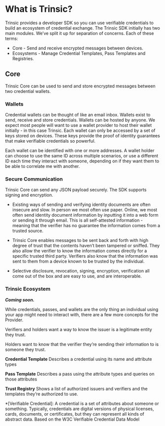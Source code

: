 # What is Trinsic?

Trinsic provides a developer SDK so you can use verifiable credentials to build an ecosystem of credential exchange. The Trinsic SDK initially has two main modules. We’ve split it up for separation of concerns. Each of these terms:

- Core - Send and receive encrypted messages between devices.
- Ecosystems - Manage Credential Templates, Pass Templates and Registries.

## Core

Trinsic Core can be used to send and store encrypted messages between two credential wallets. 

### Wallets
Credential wallets can be thought of like an email inbox. Wallets exist to send, receive and store credentials. Wallets can be hosted by anyone. We expect most people will want to use a wallet provider to host their wallet initially - in this case Trinsic. Each wallet can only be accessed by a set of keys stored on devices. These keys provide the proof of identity guarantees that make verifiable credentials so powerful.

Each wallet can be identified with one or more addresses. A wallet holder can choose to use the same ID across multiple scenarios, or use a different ID each time they interact with someone, depending on if they want them to be able to correlate me with another.

### Secure Communication

Trinsic Core can send any JSON payload securely. The SDK supports signing and encryption. 

- Existing ways of sending and verifying identity documents are often insecure and slow. In person we most often use paper. Online, we most often send identity document information by inputting it into a web form or sending it through email. This is all self-attested information - meaning that the verifier has no guarantee the information comes from a trusted source.

- Trinsic Core enables messages to be sent back and forth with high degree of trust that the contents haven’t been tampered or sniffed. They also allow the verifier to know the information comes directly for a specific trusted third party. Verifiers also know that the information was sent to them from a device known to be trusted by the individual. 

- Selective disclosure, revocation, signing, encryption, verification all come out of the box and are easy to use, and are interoperable.
### Trinsic Ecosystem

***Coming soon.***

While credentials, passes, and wallets are the only thing an individual using your app might need to interact with, there are a few more concepts for the Provider. 

Verifiers and holders want a way to know the issuer is a legitimate entity they trust.

Holders want to know that the verifier they’re sending their information to is someone they trust.

**Credential Template** Describes a credential using its name and attribute types

**Pass Template** Describes a pass using the attribute types and queries on those attributes

**Trust Registry** Shows a list of authorized issuers and verifiers and the templates they’re authorized to use.

*[Verifiable Credential]: A credential is a set of attributes about someone or something. Typically, credentials are digital versions of physical licenses, cards, documents, or certificates, but they can represent all kinds of abstract data. Based on the W3C Verifiable Credential Data Model
